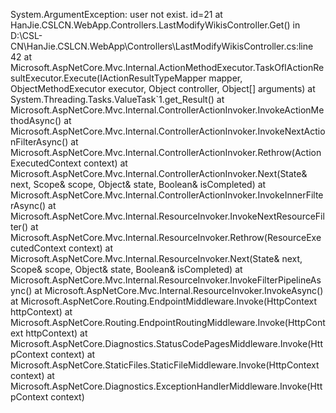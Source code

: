 System.ArgumentException: user not exist. id=21
    at HanJie.CSLCN.WebApp.Controllers.LastModifyWikisController.Get() in D:\CSL-CN\HanJie.CSLCN.WebApp\Controllers\LastModifyWikisController.cs:line 42
    at Microsoft.AspNetCore.Mvc.Internal.ActionMethodExecutor.TaskOfIActionResultExecutor.Execute(IActionResultTypeMapper mapper, ObjectMethodExecutor executor, Object controller, Object[] arguments)
    at System.Threading.Tasks.ValueTask`1.get_Result()
    at Microsoft.AspNetCore.Mvc.Internal.ControllerActionInvoker.InvokeActionMethodAsync()
    at Microsoft.AspNetCore.Mvc.Internal.ControllerActionInvoker.InvokeNextActionFilterAsync()
    at Microsoft.AspNetCore.Mvc.Internal.ControllerActionInvoker.Rethrow(ActionExecutedContext context)
    at Microsoft.AspNetCore.Mvc.Internal.ControllerActionInvoker.Next(State& next, Scope& scope, Object& state, Boolean& isCompleted)
    at Microsoft.AspNetCore.Mvc.Internal.ControllerActionInvoker.InvokeInnerFilterAsync()
    at Microsoft.AspNetCore.Mvc.Internal.ResourceInvoker.InvokeNextResourceFilter()
    at Microsoft.AspNetCore.Mvc.Internal.ResourceInvoker.Rethrow(ResourceExecutedContext context)
    at Microsoft.AspNetCore.Mvc.Internal.ResourceInvoker.Next(State& next, Scope& scope, Object& state, Boolean& isCompleted)
    at Microsoft.AspNetCore.Mvc.Internal.ResourceInvoker.InvokeFilterPipelineAsync()
    at Microsoft.AspNetCore.Mvc.Internal.ResourceInvoker.InvokeAsync()
    at Microsoft.AspNetCore.Routing.EndpointMiddleware.Invoke(HttpContext httpContext)
    at Microsoft.AspNetCore.Routing.EndpointRoutingMiddleware.Invoke(HttpContext httpContext)
    at Microsoft.AspNetCore.Diagnostics.StatusCodePagesMiddleware.Invoke(HttpContext context)
    at Microsoft.AspNetCore.StaticFiles.StaticFileMiddleware.Invoke(HttpContext context)
    at Microsoft.AspNetCore.Diagnostics.ExceptionHandlerMiddleware.Invoke(HttpContext context)
